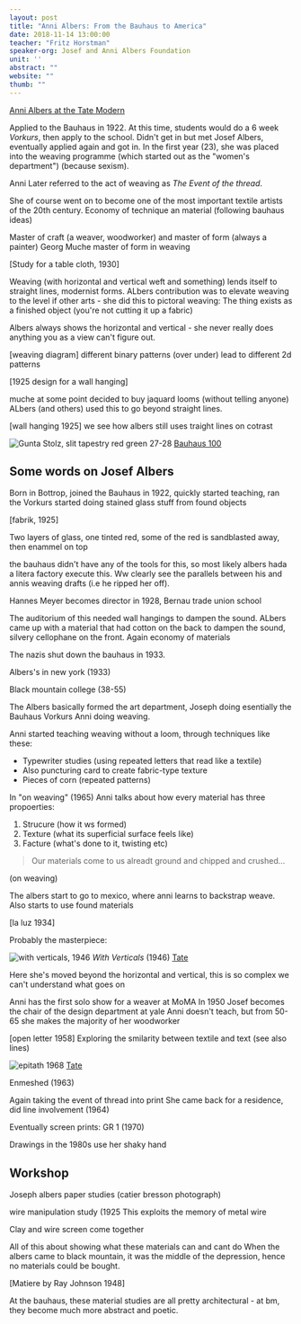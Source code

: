 ```yaml
---
layout: post
title: "Anni Albers: From the Bauhaus to America"
date: 2018-11-14 13:00:00
teacher: "Fritz Horstman"
speaker-org: Josef and Anni Albers Foundation
unit: ''
abstract: ""
website: ""
thumb: ""
---
```


[Anni Albers at the Tate Modern](https://www.tate.org.uk/whats-on/tate-modern/exhibition/anni-albers)

Applied to the Bauhaus in 1922. At this time, students would do a 6 week *Vorkurs*, then apply to the school. Didn't get in but met Josef Albers, eventually applied again and got in. In the first year (23), she was placed into the weaving programme (which started out as the "women's department") (because sexism).

Anni Later referred to the act of weaving as *The Event of the thread*.

She of course went on to become one of the most important textile artists of the 20th century. Economy of technique an material (following bauhaus ideas)

Master of craft (a weaver, woodworker) and master of form (always a painter)
Georg Muche master of form in weaving

[Study for a table cloth, 1930]

Weaving (with horizontal and vertical weft and something) lends itself to straight lines, modernist forms. ALbers contribution was to elevate weaving to the level if other arts - she did this to pictoral weaving: The thing exists as a finished object (you're not cutting it up a fabric)

Albers always shows the horizontal and vertical - she never really does anything you as a view can't figure out.

[weaving diagram] different binary patterns (over under) lead to different 2d patterns

[1925 design for a wall hanging]

muche at some point decided to buy jaquard looms (without telling anyone)
ALbers (and others) used this to go beyond straight lines.

[wall hanging 1925]
we see how albers still uses traight lines on cotrast

![Gunta Stolz, slit tapestry red green 27-28](/notes/assets/schlitzgobelin_gunta_stoelzl.jpg_1728511801.jpg)
[Bauhaus 100](http://cms.bauhaus100.de/en/past/works/arts-and-craft/schlitzgobelin-rot-gruen/)

## Some words on Josef Albers

Born in Bottrop, joined the Bauhaus in 1922, quickly started teaching, ran the Vorkurs
started doing stained glass stuff from found objects

[fabrik, 1925]

Two layers of glass, one tinted red, some of the red is sandblasted away, then enammel on top

the bauhaus didn't have any of the tools for this, so most likely albers hada a litera factory execute this. Ww clearly see the parallels between his and annis weaving drafts (i.e he ripped her off).

Hannes Meyer becomes director in 1928, Bernau trade union school

The auditorium of this needed wall hangings to dampen the sound. ALbers came up with a material that had cotton on the back to dampen the sound, silvery cellophane on the front. Again economy of materials

The nazis shut down the bauhaus in 1933.

Albers's in new york (1933)

Black mountain college (38-55)

The Albers basically formed the art department, Joseph doing esentially the Bauhaus Vorkurs  Anni doing weaving.

Anni started teaching weaving without a loom, through techniques like these:

- Typewriter studies (using repeated letters that read like a textile)
- Also puncturing card to create fabric-type texture
- Pieces of corn (repeated patterns)

In "on weaving" (1965) Anni talks about how every material has three propoerties:

1. Strucure (how it ws formed)
2. Texture (what its superficial surface feels like)
3. Facture (what's done to it, twisting etc)

> Our materials come to us alreadt ground and chipped and crushed...

(on weaving)

The albers start to go to mexico, where anni learns to backstrap weave. Also starts to use found materials

[la luz 1934]

Probably the masterpiece:

![with verticals, 1946](/notes/assets/anni-albers-with-verticals-1946.jpg)
*With Verticals* (1946) [Tate](https://www.tate.org.uk/art/artworks/albers-with-verticals-x65971)

Here she's moved beyond the horizontal and vertical, this is so complex we can't understand what goes on

Anni has the first solo show for a weaver at MoMA
In 1950 Josef becomes the chair of the design department at yale
Anni doesn't teach, but from 50-65 she makes the majority of her woodworker

[open letter 1958]
Exploring the smilarity between textile and text (see also lines)

![epitath 1968](/notes/assets/epitaph.jpg)
[Tate](https://www.tate.org.uk/art/artworks/albers-epitaph-x65977)

Enmeshed (1963)

Again taking the event of thread into print
She came back for a residence, did line involvement (1964)

Eventually screen prints:
GR 1 (1970)

Drawings in the 1980s use her shaky hand

## Workshop

Joseph albers paper studies (catier bresson photograph)

wire manipulation study (1925
This exploits the memory of metal wire

Clay and wire screen come together

All of this about showing what these materials can and cant do
When the albers came to black mountain, it was the middle of the depression, hence no materials could be bought.

[Matiere by Ray Johnson 1948]

At the bauhaus, these material studies are all pretty architectural - at bm, they become much more abstract and poetic.